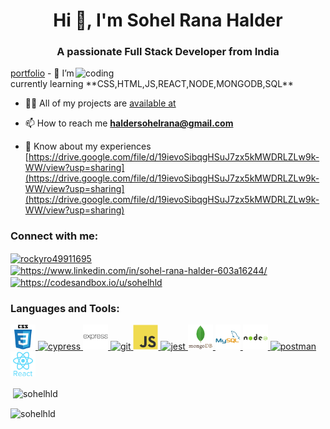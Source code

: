 <h1 align="center">Hi 👋, I'm Sohel Rana Halder</h1>
<h3 align="center">A passionate Full Stack Developer from India</h3>
<img align="right" alt="coding" width="400px" src="https://camo.githubusercontent.com/cae12fddd9d6982901d82580bdf321d81fb299141098ca1c2d4891870827bf17/68747470733a2f2f6d69726f2e6d656469756d2e636f6d2f6d61782f313336302f302a37513379765349765f7430696f4a2d5a2e676966">
<a href ="https://sohelhld.github.io/" target ="_blank">portfolio</a>
- 🌱 I’m currently learning **CSS,HTML,JS,REACT,NODE,MONGODB,SQL**

- 👨‍💻 All of my projects are  <a href ="sohelhld.github.io">available at</a>

- 📫 How to reach me **haldersohelrana@gmail.com**

- 📄 Know about my experiences [https://drive.google.com/file/d/19ievoSibqgHSuJ7zx5kMWDRLZLw9k-WW/view?usp=sharing](https://drive.google.com/file/d/19ievoSibqgHSuJ7zx5kMWDRLZLw9k-WW/view?usp=sharing](https://drive.google.com/file/d/19ievoSibqgHSuJ7zx5kMWDRLZLw9k-WW/view?usp=sharing)

<h3 align="left">Connect with me:</h3>
<p align="left">
<a href="https://twitter.com/rockyro49911695" target="blank"><img align="center" src="https://raw.githubusercontent.com/rahuldkjain/github-profile-readme-generator/master/src/images/icons/Social/twitter.svg" alt="rockyro49911695" height="30" width="40" /></a>
<a href="https://linkedin.com/in/https://www.linkedin.com/in/sohel-rana-halder-603a16244/" target="blank"><img align="center" src="https://raw.githubusercontent.com/rahuldkjain/github-profile-readme-generator/master/src/images/icons/Social/linked-in-alt.svg" alt="https://www.linkedin.com/in/sohel-rana-halder-603a16244/" height="30" width="40" /></a>
<a href="https://codesandbox.com/https://codesandbox.io/u/sohelhld" target="blank"><img align="center" src="https://raw.githubusercontent.com/rahuldkjain/github-profile-readme-generator/master/src/images/icons/Social/codesandbox.svg" alt="https://codesandbox.io/u/sohelhld" height="30" width="40" /></a>
</p>

<h3 align="left">Languages and Tools:</h3>
<p align="left"> <a href="https://www.w3schools.com/css/" target="_blank" rel="noreferrer"> <img src="https://raw.githubusercontent.com/devicons/devicon/master/icons/css3/css3-original-wordmark.svg" alt="css3" width="40" height="40"/> </a> <a href="https://www.cypress.io" target="_blank" rel="noreferrer"> <img src="https://raw.githubusercontent.com/simple-icons/simple-icons/6e46ec1fc23b60c8fd0d2f2ff46db82e16dbd75f/icons/cypress.svg" alt="cypress" width="40" height="40"/> </a> <a href="https://expressjs.com" target="_blank" rel="noreferrer"> <img src="https://raw.githubusercontent.com/devicons/devicon/master/icons/express/express-original-wordmark.svg" alt="express" width="40" height="40"/> </a> <a href="https://git-scm.com/" target="_blank" rel="noreferrer"> <img src="https://www.vectorlogo.zone/logos/git-scm/git-scm-icon.svg" alt="git" width="40" height="40"/> </a> <a href="https://developer.mozilla.org/en-US/docs/Web/JavaScript" target="_blank" rel="noreferrer"> <img src="https://raw.githubusercontent.com/devicons/devicon/master/icons/javascript/javascript-original.svg" alt="javascript" width="40" height="40"/> </a> <a href="https://jestjs.io" target="_blank" rel="noreferrer"> <img src="https://www.vectorlogo.zone/logos/jestjsio/jestjsio-icon.svg" alt="jest" width="40" height="40"/> </a> <a href="https://www.mongodb.com/" target="_blank" rel="noreferrer"> <img src="https://raw.githubusercontent.com/devicons/devicon/master/icons/mongodb/mongodb-original-wordmark.svg" alt="mongodb" width="40" height="40"/> </a> <a href="https://www.mysql.com/" target="_blank" rel="noreferrer"> <img src="https://raw.githubusercontent.com/devicons/devicon/master/icons/mysql/mysql-original-wordmark.svg" alt="mysql" width="40" height="40"/> </a> <a href="https://nodejs.org" target="_blank" rel="noreferrer"> <img src="https://raw.githubusercontent.com/devicons/devicon/master/icons/nodejs/nodejs-original-wordmark.svg" alt="nodejs" width="40" height="40"/> </a> <a href="https://postman.com" target="_blank" rel="noreferrer"> <img src="https://www.vectorlogo.zone/logos/getpostman/getpostman-icon.svg" alt="postman" width="40" height="40"/> </a> <a href="https://reactjs.org/" target="_blank" rel="noreferrer"> <img src="https://raw.githubusercontent.com/devicons/devicon/master/icons/react/react-original-wordmark.svg" alt="react" width="40" height="40"/> </a> </p>

<p>&nbsp;<img align="center" src="https://github-readme-stats.vercel.app/api?username=sohelhld&show_icons=true&locale=en" alt="sohelhld" /></p>

<p><img align="center" src="https://github-readme-streak-stats.herokuapp.com/?user=sohelhld&" alt="sohelhld" /></p>


